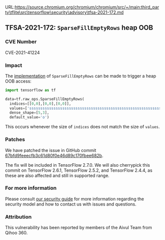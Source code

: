 URL:https://source.chromium.org/chromium/chromium/src/+/main:third_party\tflite\src\tensorflow\security\advisory\tfsa-2021-172.md
## TFSA-2021-172: `SparseFillEmptyRows` heap OOB

### CVE Number
CVE-2021-41224

### Impact
The [implementation](https://github.com/tensorflow/tensorflow/blob/e71b86d47f8bc1816bf54d7bddc4170e47670b97/tensorflow/core/kernels/sparse_fill_empty_rows_op.cc#L194-L241) of `SparseFillEmptyRows` can be made to trigger a heap OOB access:

```python
import tensorflow as tf

data=tf.raw_ops.SparseFillEmptyRows(
  indices=[[0,0],[0,0],[0,0]],
  values=['sssssssssssssssssssssssssssssssssssssssssssssssssssssssssssssss'],
  dense_shape=[5,3],
  default_value='o')
```

This occurs whenever the size of `indices` does not match the size of `values`.

### Patches
We have patched the issue in GitHub commit [67bfd9feeecfb3c61d80f0e46d89c170fbee682b](https://github.com/tensorflow/tensorflow/commit/67bfd9feeecfb3c61d80f0e46d89c170fbee682b).

The fix will be included in TensorFlow 2.7.0. We will also cherrypick this commit on TensorFlow 2.6.1, TensorFlow 2.5.2, and TensorFlow 2.4.4, as these are also affected and still in supported range.

### For more information
Please consult [our security guide](https://github.com/tensorflow/tensorflow/blob/master/SECURITY.md) for more information regarding the security model and how to contact us with issues and questions.

### Attribution
This vulnerability has been reported by members of the Aivul Team from Qihoo 360.
